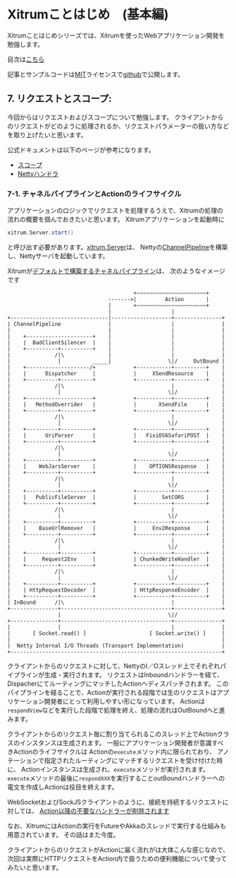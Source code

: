 # Xitrumことはじめ　(基本編)

Xitrumことはじめシリーズでは、Xitrumを使ったWebアプリケーション開発を勉強します。

目次は[こちら](http://george-osd-blog.heroku.com/40)

記事とサンプルコードは[MIT](http://opensource.org/licenses/mit-license.php)ライセンスで[github](https://github.com/georgeOsdDev/xitrum-kotohajime)で公開します。

## 7. リクエストとスコープ:

今回からはリクエストおよびスコープについて勉強します。
クライアントからのリクエストがどのように処理されるか、リクエストパラメーターの扱い方などを取り上げたいと思います。

公式ドキュメントは以下のページが参考になります。
 * [スコープ](http://xitrum-framework.github.io/guide/3.18/ja/scopes.html)
 * [Nettyハンドラ](http://xitrum-framework.github.io/guide/3.18/ja/handler.html)


### 7-1. チャネルパイプラインとActionのライフサイクル

アプリケーションのロジックでリクエストを処理するうえで、Xitrumの処理の流れの概要を掴んでおきたいと思います。
Xitrumアプリケーションを起動時に
```scala
xitrum.Server.start()
```
と呼び出す必要があります。[xitrum.Server](https://github.com/xitrum-framework/xitrum/blob/master/src/main/scala/xitrum/Server.scala)は、
Nettyの[ChannelPipeline](http://netty.io/4.0/api/io/netty/channel/ChannelPipeline.html)を構築し、Nettyサーバを起動しています。

Xitrumが[デフォルトで構築するチャネルパイプライン](https://github.com/xitrum-framework/xitrum/blob/master/src/main/scala/xitrum/handler/ChannelInitializer.scala#L99-L141)は、
次のようなイメージです

```
                                        +~~~~~~~~~~~~~~~~~~~~~~+
                                ------->|         Action       |
                                |       +~~~~~~~~~~~~~~~~~~~~~~+
                                |                   |
+-------------------------------|-------------------+---------------+
| ChannelPipeline               |                   |               |
|                               |                   |               |
|    +---------------------+    |                   |               |
|    |  BadClientSilencer  |    |                   |               |
|    +----------+----------+    |                   |               |
|              /|\              |                   |               |
|               |          _____|                  \|/     OutBound |
|    +--------------------/+            +-----------+----------+    |
|    |      Dispatcher     |            |     XSendResource    |    |
|    +----------+----------+            +-----------+----------+    |
|              /|\                                  |               |
|               |                                  \|/              |
|    +---------------------+            +-----------+----------+    |
|    |   MethodOverrider   |            |       XSendFile      |    |
|    +----------+----------+            +-----------+----------+    |
|              /|\                                  |               |
|               |                                  \|/              |
|    +----------+----------+            +-----------+----------+    |
|    |      UriParser      |            |   FixiOS6SafariPOST  |    |
|    +----------+----------+            +-----------+----------+    |
|              /|\                                  .               |
|               |                                  \|/              |
|    +----------+----------+            +-----------+----------+    |
|    |    WebJarsServer    |            |    OPTIONSResponse   |    |
|    +----------+----------+            +-----------+----------+    |
|              /|\                                  |               |
|               |                                  \|/              |
|    +----------+----------+            +-----------+----------+    |
|    |   PublicFileServer  |            |        SetCORS       |    |
|    +----------+----------+            +-----------+----------+    |
|              /|\                                  |               |
|               |                                  \|/              |
|    +----------+----------+            +-----------+----------+    |
|    |    BaseUrlRemover   |            |     Env2Response     |    |
|    +----------+----------+            +-----------+----------+    |
|              /|\                                  |               |
|               |                                  \|/              |
|    +----------+----------+            +-----------+----------+    |
|    |     Request2Env     |            | ChunkedWriteHandler  |    |
|    +----------+----------+            +-----------+----------+    |
|              /|\                                  |               |
|               |                                  \|/              |
|    +----------+----------+            +-----------+----------+    |
|    | HttpRequestDecoder  |            | HttpResponseEncoder  |    |
|    +----------+----------+            +-----------+----------+    |
| InBound      /|\                                  |               |
+---------------+-----------------------------------+---------------+
                |                                  \|/
+---------------+-----------------------------------+---------------+
|               |                                   |               |
|       [ Socket.read() ]                    [ Socket.write() ]     |
|                                                                   |
|  Netty Internal I/O Threads (Transport Implementation)            |
+-------------------------------------------------------------------+
```

クライアントからのリクエストに対して、NettyのI／Oスレッド上でそれぞれパイプラインが生成・実行されます。
リクエストはInboundハンドラーを経て、DispacherにてルーティングにマッチしたActionへディスパッチされます。
このパイプラインを経ることで、Actionが実行される段階では生のリクエストはアプリケーション開発者にとって利用しやすい形になっています。
Actionは``respondView``などを実行した段階で処理を終え、処理の流れはOutBoundへと進みます。

クライアントからのリクエスト毎に割り当てられるこのスレッド上でActionクラスのインスタンスは生成されます。
一般にアプリケーション開発者が意識すべきActionのライフサイクルは
Actionの``execute``メソッド内に限られており、
アノテーションで指定されたルーティングにマッチするリクエストを受け付けた時に、
Actionインスタンスは生成され、``execute``メソッドが実行されます。
``execute``メソッドの最後に``respondXXX``を実行することoutBoundハンドラーへの電文を作成しActionは役目を終えます。

WebSocketおよびSockJSクライアントのように、接続を持続するリクエストに対しては、
[Action以降の不要なハンドラーが削除されます](https://github.com/xitrum-framework/xitrum/blob/38c74257054b680d85787318e83d498288b8930f/src/main/scala/xitrum/handler/ChannelInitializer.scala#L55-L86)

なお、XitrumにはActionの実行をFutureやAkkaのスレッドで実行する仕組みも用意されています。
その話はまた今度。

クライアントからのリクエストがActionに届く流れがは大体こんな感じなので、
次回は実際にHTTPリクエストをAction内で扱うための便利機能について使ってみたいと思います。
